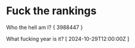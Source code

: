 # Fuck the rankings

Who the hell am I?
{ 3988447 }

What fucking year is it?
[ 2024-10-29T12:00:00Z ]
